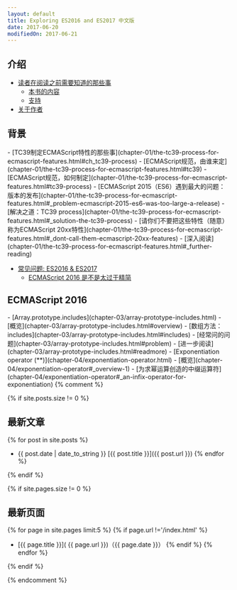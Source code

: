 ```yaml
---
layout: default
title: Exploring ES2016 and ES2017 中文版
date: 2017-06-20
modifiedOn: 2017-06-21
---
```


<h2 id="introduction">介绍</h2>

- [读者在阅读之前需要知道的那些事](introduction/what-you-need-to-know-about-this-book.html#ch_about-book)
  - [本书的内容](introduction/what-you-need-to-know-about-this-book.html#_what-is-in-this-book)
  - [支持](introduction/what-you-need-to-know-about-this-book.html#_support)
- [关于作者](introduction/about-the-author.html)

<h2 id="background">背景</h2>
- [TC39制定ECMAScript特性的那些事](chapter-01/the-tc39-process-for-ecmascript-features.html#ch_tc39-process)
  - [ECMAScript规范，由谁来定](chapter-01/the-tc39-process-for-ecmascript-features.html#tc39)
  - [ECMAScript规范，如何制定](chapter-01/the-tc39-process-for-ecmascript-features.html#tc39-process)
    - [ECMAScript 2015（ES6）遇到最大的问题：版本的发布](chapter-01/the-tc39-process-for-ecmascript-features.html#_problem-ecmascript-2015-es6-was-too-large-a-release)
    - [解决之道：TC39 process](chapter-01/the-tc39-process-for-ecmascript-features.html#_solution-the-tc39-process)
  - [请你们不要把这些特性（随意）称为ECMAScript 20xx特性](chapter-01/the-tc39-process-for-ecmascript-features.html#_dont-call-them-ecmascript-20xx-features)
  - [深入阅读](chapter-01/the-tc39-process-for-ecmascript-features.html#_further-reading)

- [常见问题: ES2016 & ES2017](chapter-02/faq.html#ch_faq)
  - [ECMAScript 2016 是不是太过于精简](chapter-02/faq.html#_isnt-ecmascript-2016-too-small)

<h2 id="ecmascript">ECMAScript 2016</h2>
- [Array.prototype.includes](chapter-03/array-prototype-includes.html)
  - [概览](chapter-03/array-prototype-includes.html#overview)
  - [数组方法：includes](chapter-03/array-prototype-includes.html#includes)
  - [经常问的问题](chapter-03/array-prototype-includes.html#problem)
  - [进一步阅读](chapter-03/array-prototype-includes.html#readmore)
- [Exponentiation operator (**)](chapter-04/exponentiation-operator.html)
  - [概览](chapter-04/exponentiation-operator#_overview-1)
  - [为求幂运算创造的中缀运算符](chapter-04/exponentiation-operator#_an-infix-operator-for-exponentiation)
{% comment %}

{% if site.posts.size != 0 %}

## 最新文章

{% for post in site.posts %}
* {{ post.date | date_to_string }} [{{ post.title }}]({{ post.url }})
{% endfor %}

{% endif %}

{% if site.pages.size != 0 %}

## 最新页面

{% for page in site.pages limit:5 %}
{% if page.url !='/index.html' %}
* [{{ page.title }}]( {{ page.url }})（{{ page.date }}）
{% endif %}
{% endfor %}

{% endif %}

{% endcomment %}
